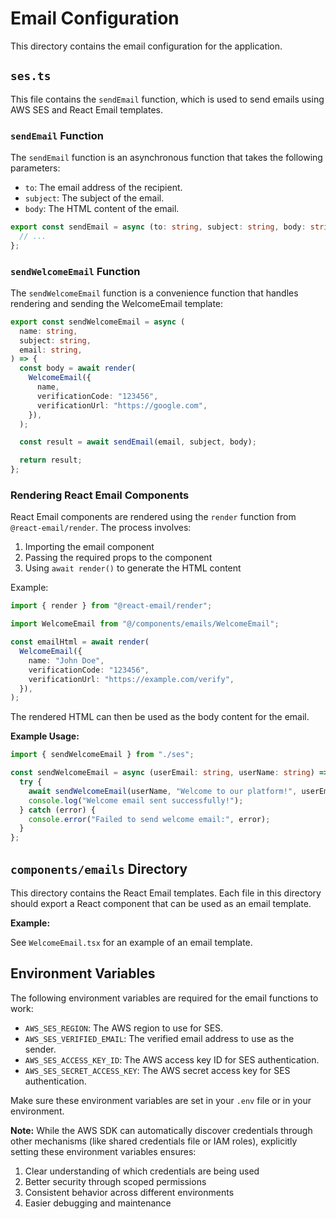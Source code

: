 # Email Configuration

This directory contains the email configuration for the application.

## `ses.ts`

This file contains the `sendEmail` function, which is used to send emails using AWS SES and React Email templates.

### `sendEmail` Function

The `sendEmail` function is an asynchronous function that takes the following parameters:

- `to`: The email address of the recipient.
- `subject`: The subject of the email.
- `body`: The HTML content of the email.

```typescript
export const sendEmail = async (to: string, subject: string, body: string) => {
  // ...
};
```

### `sendWelcomeEmail` Function

The `sendWelcomeEmail` function is a convenience function that handles rendering and sending the WelcomeEmail template:

```typescript
export const sendWelcomeEmail = async (
  name: string,
  subject: string,
  email: string,
) => {
  const body = await render(
    WelcomeEmail({
      name,
      verificationCode: "123456",
      verificationUrl: "https://google.com",
    }),
  );

  const result = await sendEmail(email, subject, body);

  return result;
};
```

### Rendering React Email Components

React Email components are rendered using the `render` function from `@react-email/render`. The process involves:

1. Importing the email component
2. Passing the required props to the component
3. Using `await render()` to generate the HTML content

Example:

```typescript
import { render } from "@react-email/render";

import WelcomeEmail from "@/components/emails/WelcomeEmail";

const emailHtml = await render(
  WelcomeEmail({
    name: "John Doe",
    verificationCode: "123456",
    verificationUrl: "https://example.com/verify",
  }),
);
```

The rendered HTML can then be used as the body content for the email.

**Example Usage:**

```typescript
import { sendWelcomeEmail } from "./ses";

const sendWelcomeEmail = async (userEmail: string, userName: string) => {
  try {
    await sendWelcomeEmail(userName, "Welcome to our platform!", userEmail);
    console.log("Welcome email sent successfully!");
  } catch (error) {
    console.error("Failed to send welcome email:", error);
  }
};
```

## `components/emails` Directory

This directory contains the React Email templates. Each file in this directory should export a React component that can be used as an email template.

**Example:**

See `WelcomeEmail.tsx` for an example of an email template.

## Environment Variables

The following environment variables are required for the email functions to work:

- `AWS_SES_REGION`: The AWS region to use for SES.
- `AWS_SES_VERIFIED_EMAIL`: The verified email address to use as the sender.
- `AWS_SES_ACCESS_KEY_ID`: The AWS access key ID for SES authentication.
- `AWS_SES_SECRET_ACCESS_KEY`: The AWS secret access key for SES authentication.

Make sure these environment variables are set in your `.env` file or in your environment.

**Note:** While the AWS SDK can automatically discover credentials through other mechanisms (like shared credentials file or IAM roles), explicitly setting these environment variables ensures:

1. Clear understanding of which credentials are being used
2. Better security through scoped permissions
3. Consistent behavior across different environments
4. Easier debugging and maintenance
